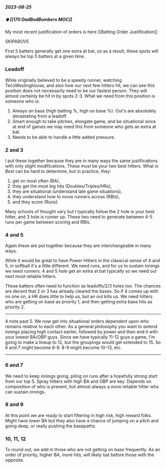 ##### 2023-08-25
##### ⬆️[[170 DadBodBombers MOC]] 

My most recent justification of orders is here [[Batting Order Justification]]

SKIPABOVE


First 5 batters generally get one extra at bat, so as a result, these spots will always be top 5 batters at a given time. 

### Leadoff 
While originally believed to be a speedy runner, watching TecoWestinghouse, and also how our next few hitters hit, we can see this position does not necessarily need to be our fastest person. They will almost certainly be hit in by spots 2-3. What we need from this position is someone who is:
1. Always on base (high batting %, high on base %). Out's are absolutely devastating from a leadoff.
2. Smart enough to take pitches, elongate game, and be situational since at end of games we may need this from someone who gets an extra at bat. 
3. Needs to be able to handle a little added pressure.

### 2 and 3
I put these together because they are in many ways the same justifications with only slight modifications. These must be your two best hitters. What is *Best* can be hard to determine, but in practice, they:
1. get on most often (BA), 
2. they get the most big hits (Doubles/Triples/HRs),
3. they are situational (understand late game situations), 
4. they understand how to move runners across (RBIs),
5. and they score (Runs). 

Many schools of thought vary but I typically follow the 2 hole is your best hitter, and 3 hole is runner up. These two need to generate between 4-5 runs per game between scoring and RBIs. 

### 4 and 5
Again these are put together because they are interchangeable in many ways. 

While it would be great to have Power Hitters in the classical sense of 4 and 5, in softball it's a little different. We need runs, and for us to sustain innings we need runners. 4 and 5 hole get an extra at bat typically so we need our next most reliable hitters. 

These batters often need to function as leadoffs/2/3 holes too. The chances are decent that 2 or 3 has already cleared the bases. So if 4 comes up with no one on, a HR does little to help us, but an out kills us. We need hitters who are getting on base as priority 1, and then getting extra base hits as priority 2. 

----

A note past 5. We now get into situational orders dependent upon who remains relative to each other. As a general philosophy you want to extend innings placing high contact earlier, followed by power and then end it with your lowest BA/OBP guys. Since we have typically 11-12 guys a game, I'm going to make a lineup to 12, but the groupings would get extended to 15. So 6 and 7 might become 6-9. 8-9 might become 10-13, etc. 

----
### 6 and 7
We need to keep innings going, piling on runs after a hopefully strong start from our top 5. Spray hitters with high BA and OBP are key. Depends on composition of who is present, but almost always a more reliable hitter who can sustain innings.

### 8 and 9 
At this point we are ready to start filtering in high risk, high reward folks. Might have lower BA but they also have a chance of jumping on a pitch and going deep, or really pushing the basepaths. 

### 10, 11, 12
To round out, we add in those who are not getting on base frequently. As an order of priority, higher BA, more hits, will likely bat before those with the opposite. 




